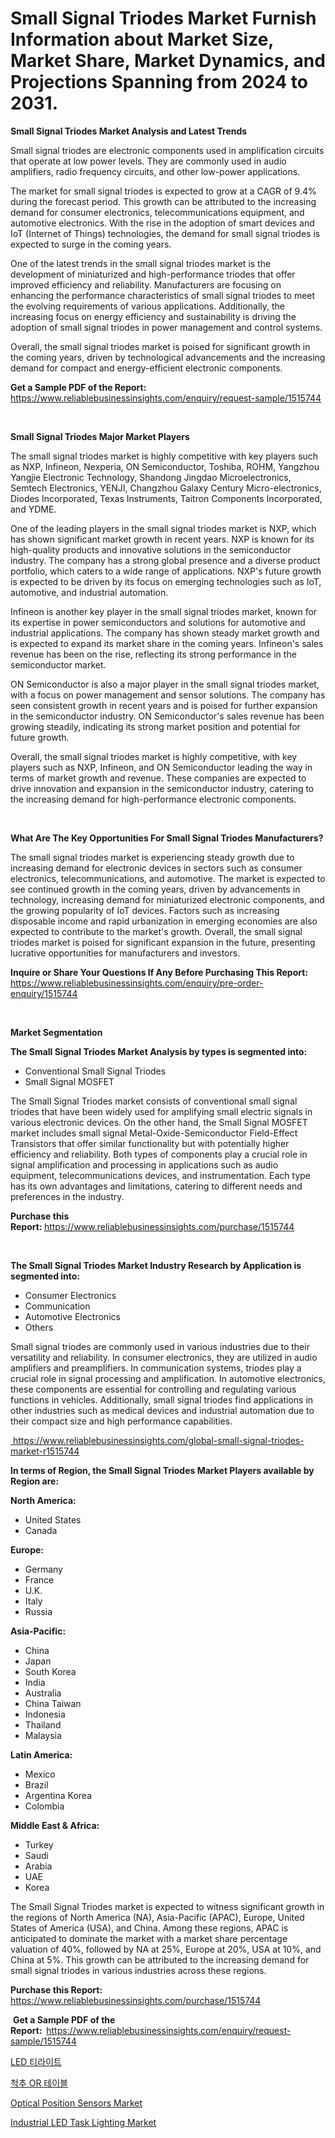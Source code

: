 <p><h1>Small Signal Triodes Market Furnish Information about Market Size, Market Share, Market Dynamics, and Projections Spanning from 2024 to 2031.</h1></p><p><strong>Small Signal Triodes Market Analysis and Latest Trends</strong></p>
<p><p>Small signal triodes are electronic components used in amplification circuits that operate at low power levels. They are commonly used in audio amplifiers, radio frequency circuits, and other low-power applications.</p><p>The market for small signal triodes is expected to grow at a CAGR of 9.4% during the forecast period. This growth can be attributed to the increasing demand for consumer electronics, telecommunications equipment, and automotive electronics. With the rise in the adoption of smart devices and IoT (Internet of Things) technologies, the demand for small signal triodes is expected to surge in the coming years.</p><p>One of the latest trends in the small signal triodes market is the development of miniaturized and high-performance triodes that offer improved efficiency and reliability. Manufacturers are focusing on enhancing the performance characteristics of small signal triodes to meet the evolving requirements of various applications. Additionally, the increasing focus on energy efficiency and sustainability is driving the adoption of small signal triodes in power management and control systems.</p><p>Overall, the small signal triodes market is poised for significant growth in the coming years, driven by technological advancements and the increasing demand for compact and energy-efficient electronic components.</p></p>
<p><strong>Get a Sample PDF of the Report:&nbsp;</strong> <a href="https://www.reliablebusinessinsights.com/enquiry/request-sample/1515744">https://www.reliablebusinessinsights.com/enquiry/request-sample/1515744</a></p>
<p>&nbsp;</p>
<p><strong>Small Signal Triodes Major Market Players</strong></p>
<p><p>The small signal triodes market is highly competitive with key players such as NXP, Infineon, Nexperia, ON Semiconductor, Toshiba, ROHM, Yangzhou Yangjie Electronic Technology, Shandong Jingdao Microelectronics, Semtech Electronics, YENJI, Changzhou Galaxy Century Micro-electronics, Diodes Incorporated, Texas Instruments, Taitron Components Incorporated, and YDME. </p><p>One of the leading players in the small signal triodes market is NXP, which has shown significant market growth in recent years. NXP is known for its high-quality products and innovative solutions in the semiconductor industry. The company has a strong global presence and a diverse product portfolio, which caters to a wide range of applications. NXP's future growth is expected to be driven by its focus on emerging technologies such as IoT, automotive, and industrial automation.</p><p>Infineon is another key player in the small signal triodes market, known for its expertise in power semiconductors and solutions for automotive and industrial applications. The company has shown steady market growth and is expected to expand its market share in the coming years. Infineon's sales revenue has been on the rise, reflecting its strong performance in the semiconductor market.</p><p>ON Semiconductor is also a major player in the small signal triodes market, with a focus on power management and sensor solutions. The company has seen consistent growth in recent years and is poised for further expansion in the semiconductor industry. ON Semiconductor's sales revenue has been growing steadily, indicating its strong market position and potential for future growth.</p><p>Overall, the small signal triodes market is highly competitive, with key players such as NXP, Infineon, and ON Semiconductor leading the way in terms of market growth and revenue. These companies are expected to drive innovation and expansion in the semiconductor industry, catering to the increasing demand for high-performance electronic components.</p></p>
<p>&nbsp;</p>
<p><strong>What Are The Key Opportunities For Small Signal Triodes Manufacturers?</strong></p>
<p><p>The small signal triodes market is experiencing steady growth due to increasing demand for electronic devices in sectors such as consumer electronics, telecommunications, and automotive. The market is expected to see continued growth in the coming years, driven by advancements in technology, increasing demand for miniaturized electronic components, and the growing popularity of IoT devices. Factors such as increasing disposable income and rapid urbanization in emerging economies are also expected to contribute to the market's growth. Overall, the small signal triodes market is poised for significant expansion in the future, presenting lucrative opportunities for manufacturers and investors.</p></p>
<p><strong>Inquire or Share Your Questions If Any Before Purchasing This Report:</strong> <a href="https://www.reliablebusinessinsights.com/enquiry/pre-order-enquiry/1515744">https://www.reliablebusinessinsights.com/enquiry/pre-order-enquiry/1515744</a></p>
<p>&nbsp;</p>
<p><strong>Market Segmentation</strong></p>
<p><strong>The Small Signal Triodes Market Analysis by types is segmented into:</strong></p>
<p><ul><li>Conventional Small Signal Triodes</li><li>Small Signal MOSFET</li></ul></p>
<p><p>The Small Signal Triodes market consists of conventional small signal triodes that have been widely used for amplifying small electric signals in various electronic devices. On the other hand, the Small Signal MOSFET market includes small signal Metal-Oxide-Semiconductor Field-Effect Transistors that offer similar functionality but with potentially higher efficiency and reliability. Both types of components play a crucial role in signal amplification and processing in applications such as audio equipment, telecommunications devices, and instrumentation. Each type has its own advantages and limitations, catering to different needs and preferences in the industry.</p></p>
<p><strong>Purchase this Report:&nbsp;</strong><a href="https://www.reliablebusinessinsights.com/purchase/1515744">https://www.reliablebusinessinsights.com/purchase/1515744</a></p>
<p>&nbsp;</p>
<p><strong>The Small Signal Triodes Market Industry Research by Application is segmented into:</strong></p>
<p><ul><li>Consumer Electronics</li><li>Communication</li><li>Automotive Electronics</li><li>Others</li></ul></p>
<p><p>Small signal triodes are commonly used in various industries due to their versatility and reliability. In consumer electronics, they are utilized in audio amplifiers and preamplifiers. In communication systems, triodes play a crucial role in signal processing and amplification. In automotive electronics, these components are essential for controlling and regulating various functions in vehicles. Additionally, small signal triodes find applications in other industries such as medical devices and industrial automation due to their compact size and high performance capabilities.</p></p>
<p><a href="https://www.reliablebusinessinsights.com/global-small-signal-triodes-market-r1515744">&nbsp;https://www.reliablebusinessinsights.com/global-small-signal-triodes-market-r1515744</a></p>
<p><strong>In terms of Region, the Small Signal Triodes Market Players available by Region are:</strong></p>
<p>
    <p> <strong> North America: </strong>
        <ul>
            <li>United States</li>
            <li>Canada</li>
        </ul>
        </p> 
    <p> <strong> Europe: </strong>
        <ul>
            <li>Germany</li>
            <li>France</li>
            <li>U.K.</li>
            <li>Italy</li>
            <li>Russia</li>
        </ul>
        </p> 
    <p> <strong> Asia-Pacific: </strong>
        <ul>
            <li>China</li>
            <li>Japan</li>
            <li>South Korea</li>
            <li>India</li>
            <li>Australia</li>
            <li>China Taiwan</li>
            <li>Indonesia</li>
            <li>Thailand</li>
            <li>Malaysia</li>
        </ul>
        </p> 
    <p> <strong> Latin America: </strong>
        <ul>
            <li>Mexico</li>
            <li>Brazil</li>
            <li>Argentina Korea</li>
            <li>Colombia</li>
        </ul>
        </p> 
    <p> <strong> Middle East & Africa: </strong>
        <ul>
            <li>Turkey</li>
            <li>Saudi</li>
            <li>Arabia</li>
            <li>UAE</li>
            <li>Korea</li>
        </ul>
    </p>
    </p>
<p><p>The Small Signal Triodes market is expected to witness significant growth in the regions of North America (NA), Asia-Pacific (APAC), Europe, United States of America (USA), and China. Among these regions, APAC is anticipated to dominate the market with a market share percentage valuation of 40%, followed by NA at 25%, Europe at 20%, USA at 10%, and China at 5%. This growth can be attributed to the increasing demand for small signal triodes in various industries across these regions.</p></p>
<p><strong>Purchase this Report: </strong><a href="https://www.reliablebusinessinsights.com/purchase/1515744">https://www.reliablebusinessinsights.com/purchase/1515744</a></p>
<p>&nbsp;<strong>Get a Sample PDF of the Report:&nbsp;&nbsp;</strong><a href="https://www.reliablebusinessinsights.com/enquiry/request-sample/1515744">https://www.reliablebusinessinsights.com/enquiry/request-sample/1515744</a></p>
<p><strong></strong></p>
<p><p><a href="https://github.com/apple8975768/Market-Research-Report-List-1/blob/main/2759274158762.md">LED 티라이트</a></p><p><a href="https://github.com/solomonbode85/Market-Research-Report-List-1/blob/main/3964273158761.md">척추 OR 테이블</a></p><p><a href="https://github.com/WillieWoodard/Market-Research-Report-List-5/blob/main/optical-position-sensors-market.md">Optical Position Sensors Market</a></p><p><a href="https://github.com/marloy8/Market-Research-Report-List-5/blob/main/industrial-led-task-lighting-market.md">Industrial LED Task Lighting Market</a></p></p>